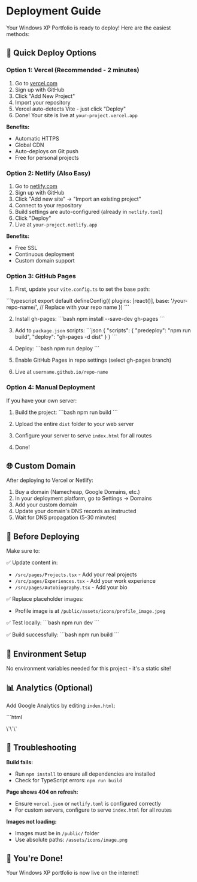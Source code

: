 # Deployment Guide

Your Windows XP Portfolio is ready to deploy! Here are the easiest methods:

## 🚀 Quick Deploy Options

### Option 1: Vercel (Recommended - 2 minutes)

1. Go to [vercel.com](https://vercel.com)
2. Sign up with GitHub
3. Click "Add New Project"
4. Import your repository
5. Vercel auto-detects Vite - just click "Deploy"
6. Done! Your site is live at `your-project.vercel.app`

**Benefits:**
- Automatic HTTPS
- Global CDN
- Auto-deploys on Git push
- Free for personal projects

### Option 2: Netlify (Also Easy)

1. Go to [netlify.com](https://netlify.com)
2. Sign up with GitHub
3. Click "Add new site" → "Import an existing project"
4. Connect to your repository
5. Build settings are auto-configured (already in `netlify.toml`)
6. Click "Deploy"
7. Live at `your-project.netlify.app`

**Benefits:**
- Free SSL
- Continuous deployment
- Custom domain support

### Option 3: GitHub Pages

1. First, update your `vite.config.ts` to set the base path:

\`\`\`typescript
export default defineConfig({
  plugins: [react()],
  base: '/your-repo-name/', // Replace with your repo name
})
\`\`\`

2. Install gh-pages:
\`\`\`bash
npm install --save-dev gh-pages
\`\`\`

3. Add to `package.json` scripts:
\`\`\`json
{
  "scripts": {
    "predeploy": "npm run build",
    "deploy": "gh-pages -d dist"
  }
}
\`\`\`

4. Deploy:
\`\`\`bash
npm run deploy
\`\`\`

5. Enable GitHub Pages in repo settings (select gh-pages branch)
6. Live at `username.github.io/repo-name`

### Option 4: Manual Deployment

If you have your own server:

1. Build the project:
\`\`\`bash
npm run build
\`\`\`

2. Upload the entire `dist` folder to your web server
3. Configure your server to serve `index.html` for all routes
4. Done!

## 🌐 Custom Domain

After deploying to Vercel or Netlify:

1. Buy a domain (Namecheap, Google Domains, etc.)
2. In your deployment platform, go to Settings → Domains
3. Add your custom domain
4. Update your domain's DNS records as instructed
5. Wait for DNS propagation (5-30 minutes)

## 📝 Before Deploying

Make sure to:

✅ Update content in:
- `/src/pages/Projects.tsx` - Add your real projects
- `/src/pages/Experiences.tsx` - Add your work experience
- `/src/pages/Autobiography.tsx` - Add your bio

✅ Replace placeholder images:
- Profile image is at `/public/assets/icons/profile_image.jpeg`

✅ Test locally:
\`\`\`bash
npm run dev
\`\`\`

✅ Build successfully:
\`\`\`bash
npm run build
\`\`\`

## 🔧 Environment Setup

No environment variables needed for this project - it's a static site!

## 📊 Analytics (Optional)

Add Google Analytics by editing `index.html`:

\`\`\`html
<head>
  <!-- Google Analytics -->
  <script async src="https://www.googletagmanager.com/gtag/js?id=GA_MEASUREMENT_ID"></script>
  <script>
    window.dataLayer = window.dataLayer || [];
    function gtag(){dataLayer.push(arguments);}
    gtag('js', new Date());
    gtag('config', 'GA_MEASUREMENT_ID');
  </script>
</head>
\`\`\`

## 🐛 Troubleshooting

**Build fails:**
- Run `npm install` to ensure all dependencies are installed
- Check for TypeScript errors: `npm run build`

**Page shows 404 on refresh:**
- Ensure `vercel.json` or `netlify.toml` is configured correctly
- For custom servers, configure to serve `index.html` for all routes

**Images not loading:**
- Images must be in `/public/` folder
- Use absolute paths: `/assets/icons/image.png`

## 🎉 You're Done!

Your Windows XP portfolio is now live on the internet!

